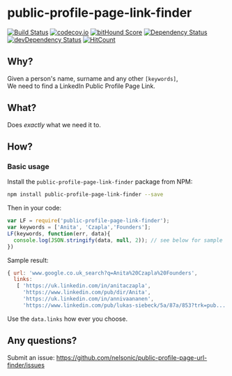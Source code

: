 # public-profile-page-link-finder

[![Build Status](https://travis-ci.org/nelsonic/linkedin-public-profile-parser.svg)](https://travis-ci.org/nelsonic/linkedin-public-profile-parser)
[![codecov.io](http://codecov.io/github/nelsonic/linkedin-public-profile-parser/coverage.svg?branch=master)](http://codecov.io/github/nelsonic/linkedin-public-profile-parser?branch=master)
[![bitHound Score](https://www.bithound.io/github/nelsonic/linkedin-public-profile-parser/badges/score.svg)](https://www.bithound.io/github/nelsonic/linkedin-public-profile-parser)
[![Dependency Status](https://david-dm.org/nelsonic/linkedin-public-profile-parser.svg)](https://david-dm.org/nelsonic/linkedin-public-profile-parser)
[![devDependency Status](https://david-dm.org/nelsonic/linkedin-public-profile-parser/dev-status.svg)](https://david-dm.org/nelsonic/linkedin-public-profile-parser#info=devDependencies)
[![HitCount](https://hitt.herokuapp.com/nelsonic/public-profile-page-url-finder.svg)](https://github.com/nelsonic/public-profile-page-url-finder)


## Why?

Given a person's name, surname and any other `[keywords]`,  
We need to find a LinkedIn Public Profile Page Link.

## What?

Does *exactly* what we need it to.

## How?

### Basic usage

Install the `public-profile-page-link-finder` package from NPM:

```sh
npm install public-profile-page-link-finder --save
```

Then in your code:

```js
var LF = require('public-profile-page-link-finder');
var keywords = ['Anita', 'Czapla','Founders'];
LF(keywords, function(err, data){
  console.log(JSON.stringify(data, null, 2)); // see below for sample
})
```

Sample result:

```js
{ url: 'www.google.co.uk_search?q=Anita%20Czapla%20Founders',
  links:
   [ 'https://uk.linkedin.com/in/anitaczapla',
     'https://www.linkedin.com/pub/dir/Anita',
     'https://uk.linkedin.com/in/annivaananen',
     'https://www.linkedin.com/pub/lukas-siebeck/5a/87a/853?trk=pub...' ] }
```

Use the `data.links` how ever you choose.

## Any questions?

Submit an issue: https://github.com/nelsonic/public-profile-page-url-finder/issues
